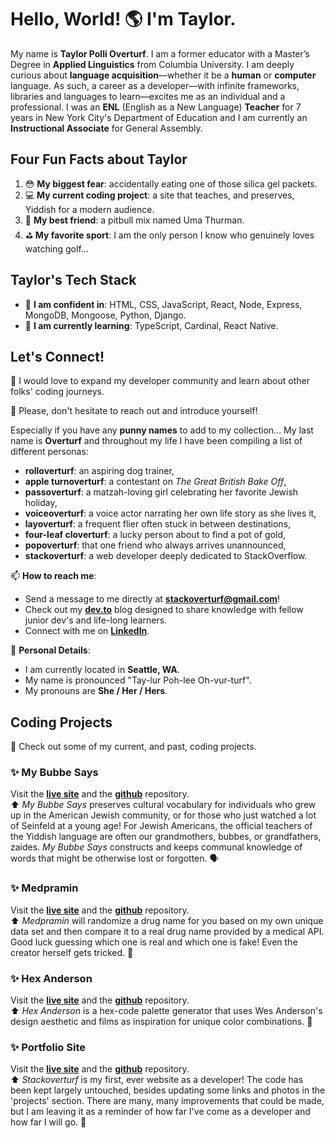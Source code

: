 # Hello, World! 🌎 I'm Taylor. 
My name is **Taylor Polli Overturf**. I am a former educator with a Master’s Degree in **Applied Linguistics** from Columbia University. I am deeply curious about **language acquisition**—whether it be a **human** or **computer** language. As such, a career as a developer—with infinite frameworks, libraries and languages to learn—excites me as an individual and a professional. I was an **ENL** (English as a New Language) **Teacher** for 7 years in New York City's Department of Education and I am currently an **Instructional Associate** for General Assembly. 

## Four Fun Facts about Taylor 
1. 😳 **My biggest fear**: accidentally eating one of those silica gel packets. 
2. 💻 **My current coding project**: a site that teaches, and preserves, Yiddish for a modern audience. 
3. 🐶 **My best friend**: a pitbull mix named Uma Thurman.
4. ⛳️ **My favorite sport**: I am the only person I know who genuinely loves watching golf... 

## Taylor's Tech Stack
- 💪 **I am confident in**: HTML, CSS, JavaScript, React, Node, Express, MongoDB, Mongoose, Python, Django.
- 🤔 **I am currently learning**: TypeScript, Cardinal, React Native. 

## Let's Connect! 
👯 I would love to expand my developer community and learn about other folks' coding journeys.

👋 Please, don't hesitate to reach out and introduce yourself! <br />

Especially if you have any **punny names** to add to my collection... My last name is **Overturf** and throughout my life I have been compiling a list of different personas: 
- **rolloverturf**: an aspiring dog trainer,
- **apple turnoverturf**: a contestant on *The Great British Bake Off*, 
- **passoverturf**: a matzah-loving girl celebrating her favorite Jewish holiday,
- **voiceoverturf**: a voice actor narrating her own life story as she lives it, 
- **layoverturf**: a frequent flier often stuck in between destinations, 
- **four-leaf cloverturf**: a lucky person about to find a pot of gold,
- **popoverturf**: that one friend who always arrives unannounced,
- **stackoverturf**: a web developer deeply dedicated to StackOverflow.

📫 **How to reach me**:
- Send a message to me directly at **stackoverturf@gmail.com**!
- Check out my **[dev.to](https://dev.to/stackoverturf)** blog designed to share knowledge with fellow junior dev's and life-long learners.  
- Connect with me on **[LinkedIn](https://www.linkedin.com/in/tayloroverturf/)**. 

📝 **Personal Details**: 
- I am currently located in **Seattle, WA**. 
- My name is pronounced "Tay-lur Poh-lee Oh-vur-turf". 
- My pronouns are **She / Her / Hers**. 

## Coding Projects
👏 Check out some of my current, and past, coding projects.

### ✨ My Bubbe Says 
Visit the **[live site](https://www.mybubbesays.com/#/)** and the **[github](https://github.com/over-taylor-turf/bubbe-says)** repository.<br /> 
⬆️ *My Bubbe Says* preserves cultural vocabulary for individuals who grew up in the American Jewish community, or for those who just watched a lot of Seinfeld at a young age! For Jewish Americans, the official teachers of the Yiddish language are often our grandmothers, bubbes, or grandfathers, zaides. *My Bubbe Says* constructs and keeps communal knowledge of words that might be otherwise lost or forgotten. 🗣

### ✨ Medpramin
Visit the **[live site](https://www.medpramin.com/#/)** and the **[github](https://github.com/over-taylor-turf/fake-drug-names)** repository.<br />
⬆️ *Medpramin* will randomize a drug name for you based on my own unique data set and then compare it to a real drug name provided by a medical API. Good luck guessing which one is real and which one is fake! Even the creator herself gets tricked. 🤣

### ✨ Hex Anderson 
Visit the **[live site](https://www.hexanderson.com/#/)** and the **[github](https://github.com/over-taylor-turf/hex-anderson)** repository.<br />
⬆️ *Hex Anderson* is a hex-code palette generator that uses Wes Anderson's design aesthetic and films as inspiration for unique color combinations. 🎨

### ✨ Portfolio Site
Visit the **[live site](https://www.stackoverturf.com/)** and the **[github](https://github.com/over-taylor-turf/over-taylor-turf.github.io)** repository.<br />
⬆️ *Stackoverturf* is my first, ever website as a developer! The code has been kept largely untouched, besides updating some links and photos in the 'projects' section. There are many, many improvements that could be made, but I am leaving it as a reminder of how far I've come as a developer and how far I will go. 🚀
